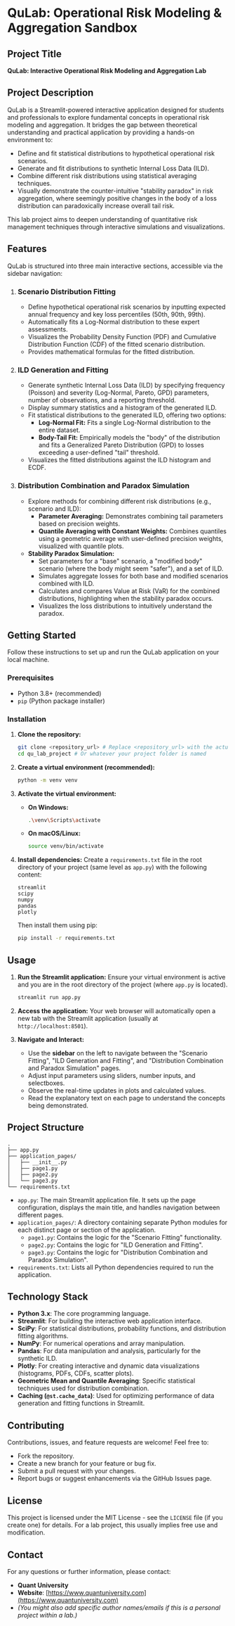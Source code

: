 # QuLab: Operational Risk Modeling & Aggregation Sandbox

## Project Title

**QuLab: Interactive Operational Risk Modeling and Aggregation Lab**

## Project Description

QuLab is a Streamlit-powered interactive application designed for students and professionals to explore fundamental concepts in operational risk modeling and aggregation. It bridges the gap between theoretical understanding and practical application by providing a hands-on environment to:

*   Define and fit statistical distributions to hypothetical operational risk scenarios.
*   Generate and fit distributions to synthetic Internal Loss Data (ILD).
*   Combine different risk distributions using statistical averaging techniques.
*   Visually demonstrate the counter-intuitive "stability paradox" in risk aggregation, where seemingly positive changes in the body of a loss distribution can paradoxically increase overall tail risk.

This lab project aims to deepen understanding of quantitative risk management techniques through interactive simulations and visualizations.

## Features

QuLab is structured into three main interactive sections, accessible via the sidebar navigation:

1.  ### **Scenario Distribution Fitting**
    *   Define hypothetical operational risk scenarios by inputting expected annual frequency and key loss percentiles (50th, 90th, 99th).
    *   Automatically fits a Log-Normal distribution to these expert assessments.
    *   Visualizes the Probability Density Function (PDF) and Cumulative Distribution Function (CDF) of the fitted scenario distribution.
    *   Provides mathematical formulas for the fitted distribution.

2.  ### **ILD Generation and Fitting**
    *   Generate synthetic Internal Loss Data (ILD) by specifying frequency (Poisson) and severity (Log-Normal, Pareto, GPD) parameters, number of observations, and a reporting threshold.
    *   Display summary statistics and a histogram of the generated ILD.
    *   Fit statistical distributions to the generated ILD, offering two options:
        *   **Log-Normal Fit:** Fits a single Log-Normal distribution to the entire dataset.
        *   **Body-Tail Fit:** Empirically models the "body" of the distribution and fits a Generalized Pareto Distribution (GPD) to losses exceeding a user-defined "tail" threshold.
    *   Visualizes the fitted distributions against the ILD histogram and ECDF.

3.  ### **Distribution Combination and Paradox Simulation**
    *   Explore methods for combining different risk distributions (e.g., scenario and ILD):
        *   **Parameter Averaging:** Demonstrates combining tail parameters based on precision weights.
        *   **Quantile Averaging with Constant Weights:** Combines quantiles using a geometric average with user-defined precision weights, visualized with quantile plots.
    *   **Stability Paradox Simulation:**
        *   Set parameters for a "base" scenario, a "modified body" scenario (where the body might seem "safer"), and a set of ILD.
        *   Simulates aggregate losses for both base and modified scenarios combined with ILD.
        *   Calculates and compares Value at Risk (VaR) for the combined distributions, highlighting when the stability paradox occurs.
        *   Visualizes the loss distributions to intuitively understand the paradox.

## Getting Started

Follow these instructions to set up and run the QuLab application on your local machine.

### Prerequisites

*   Python 3.8+ (recommended)
*   `pip` (Python package installer)

### Installation

1.  **Clone the repository:**
    ```bash
    git clone <repository_url> # Replace <repository_url> with the actual URL
    cd qu_lab_project # Or whatever your project folder is named
    ```

2.  **Create a virtual environment (recommended):**
    ```bash
    python -m venv venv
    ```

3.  **Activate the virtual environment:**
    *   **On Windows:**
        ```bash
        .\venv\Scripts\activate
        ```
    *   **On macOS/Linux:**
        ```bash
        source venv/bin/activate
        ```

4.  **Install dependencies:**
    Create a `requirements.txt` file in the root directory of your project (same level as `app.py`) with the following content:

    ```
    streamlit
    scipy
    numpy
    pandas
    plotly
    ```

    Then install them using pip:
    ```bash
    pip install -r requirements.txt
    ```

## Usage

1.  **Run the Streamlit application:**
    Ensure your virtual environment is active and you are in the root directory of the project (where `app.py` is located).
    ```bash
    streamlit run app.py
    ```
2.  **Access the application:**
    Your web browser will automatically open a new tab with the Streamlit application (usually at `http://localhost:8501`).

3.  **Navigate and Interact:**
    *   Use the **sidebar** on the left to navigate between the "Scenario Fitting", "ILD Generation and Fitting", and "Distribution Combination and Paradox Simulation" pages.
    *   Adjust input parameters using sliders, number inputs, and selectboxes.
    *   Observe the real-time updates in plots and calculated values.
    *   Read the explanatory text on each page to understand the concepts being demonstrated.

## Project Structure

```
.
├── app.py
├── application_pages/
│   ├── __init__.py
│   ├── page1.py
│   ├── page2.py
│   └── page3.py
└── requirements.txt
```

*   `app.py`: The main Streamlit application file. It sets up the page configuration, displays the main title, and handles navigation between different pages.
*   `application_pages/`: A directory containing separate Python modules for each distinct page or section of the application.
    *   `page1.py`: Contains the logic for the "Scenario Fitting" functionality.
    *   `page2.py`: Contains the logic for "ILD Generation and Fitting".
    *   `page3.py`: Contains the logic for "Distribution Combination and Paradox Simulation".
*   `requirements.txt`: Lists all Python dependencies required to run the application.

## Technology Stack

*   **Python 3.x**: The core programming language.
*   **Streamlit**: For building the interactive web application interface.
*   **SciPy**: For statistical distributions, probability functions, and distribution fitting algorithms.
*   **NumPy**: For numerical operations and array manipulation.
*   **Pandas**: For data manipulation and analysis, particularly for the synthetic ILD.
*   **Plotly**: For creating interactive and dynamic data visualizations (histograms, PDFs, CDFs, scatter plots).
*   **Geometric Mean and Quantile Averaging**: Specific statistical techniques used for distribution combination.
*   **Caching (`@st.cache_data`)**: Used for optimizing performance of data generation and fitting functions in Streamlit.

## Contributing

Contributions, issues, and feature requests are welcome! Feel free to:

*   Fork the repository.
*   Create a new branch for your feature or bug fix.
*   Submit a pull request with your changes.
*   Report bugs or suggest enhancements via the GitHub Issues page.

## License

This project is licensed under the MIT License - see the `LICENSE` file (if you create one) for details. For a lab project, this usually implies free use and modification.

## Contact

For any questions or further information, please contact:

*   **Quant University**
*   **Website**: [https://www.quantuniversity.com](https://www.quantuniversity.com)
*   *(You might also add specific author names/emails if this is a personal project within a lab.)*
